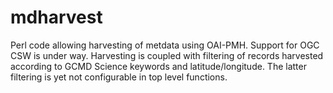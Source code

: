 # mdharvest
Perl code allowing harvesting of metdata using OAI-PMH. Support for OGC CSW is under way. Harvesting is coupled with filtering of records harvested according to GCMD Science keywords and latitude/longitude. The latter filtering is yet not configurable in top level functions.
